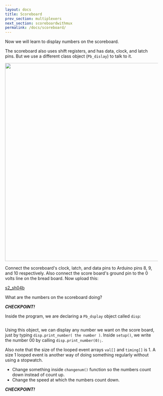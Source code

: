 ```yaml
---
layout: docs
title: Scoreboard
prev_section: multiplexers
next_section: scoreboardwithmux
permalink: /docs/scoreboard/
---
```


Now we will learn to display numbers on the scoreboard.

The scoreboard also uses shift registers, and has data, clock, and
latch pins. But we use a different class object (```Pb_dislay```) to talk to it.


<img src="{{ site.baseurl }}/img/scoreboard-back.png" style="width: 650px"/>


Connect the scoreboard's clock, latch, and data pins to Arduino pins
8, 9, and 10 respectively. Also connect the score board's ground pin
to the 0 volts line on the bread board. Now upload this:

<a href="{{ site.baseurl }}/sketches/s2_sh04b.txt">s2_sh04b</a>


What are the numbers on the scoreboard doing?

**_CHECKPOINT!_**

Inside the program, we are declaring a ```Pb_dsplay``` object called ```disp```:

```Pb_display disp(datapin2, clkpin2, latchpin2);
```

Using this object, we can display any number we want on the score
board, just by typing ```disp.print_number( the number )```. Inside
```setup()```, we write the number 00 by calling
```disp.print_number(0);```.

Also note that the size of the looped event arrays ```val[]``` and
```timing[]``` is 1. A size 1 looped event is another way of doing
something regularly without using a stopwatch.

- Change something inside ```changenum()``` function so the numbers count down instead of count up.
- Change the speed at which the numbers count down.

**_CHECKPOINT!_**


